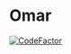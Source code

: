 
<!-- README.md is generated from README.Rmd. Please edit that file -->

# Omar

<!-- badges: start -->

[![CodeFactor](https://www.codefactor.io/repository/github/ninetaillabs/varaniumsharp.initiator/badge)](https://www.codefactor.io/repository/github/ninetaillabs/varaniumsharp.initiator)
<!--[![CRAN Downloads](https://cranlogs.r-pkg.org/badges/grand-total/Omar)]-->
<!-- badges: end -->
